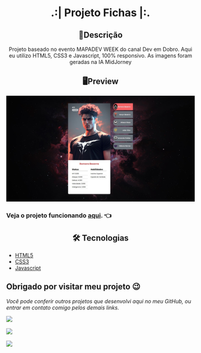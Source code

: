 <h1 align="center">.:| Projeto Fichas |:.</h1>

<h2 align="center">📖Descrição</h2>

<p align="center">Projeto baseado no evento MAPADEV WEEK do canal Dev em Dobro. Aqui eu utilizo HTML5, CSS3 e Javascript, 100% responsivo. As imagens foram geradas na IA MidJorney</p>

<h2 align="center">🖥Preview</h2>

<img src="src/images/bg0.jpg" alt="Preview desktop"></img>

### Veja o projeto funcionando <a href="https://kevynfirst.github.io/projeto-fichas">aqui</a>. 👈



<h2 align="center">🛠 Tecnologias</h2>

- [HTML5](https://html.com/)
- [CSS3](https://developer.mozilla.org/pt-BR/docs/Web/CSS)
- [Javascript](https://www.javascript.com/)


## Obrigado por visitar meu projeto 😉
<i>Você pode conferir outros projetos que desenvolvi aqui no meu GitHub, ou entrar em contato comigo pelos demais links.</i>
<br>

<a href = "mailto:kevynfirst@gmail.com"><img src="https://img.shields.io/badge/-Gmail-%23333?style=for-the-badge&logo=gmail&logoColor=white" target="_blank"></a>
<div> 

  <a href="https://instagram.com/kevynfirst" target="_blank"><img src="https://img.shields.io/badge/-Instagram-%23E4405F?style=for-the-badge&logo=instagram&logoColor=white" target="_blank"></a>

  <a href="https://www.linkedin.com/in/kevynfirst" target="_blank"><img src="https://img.shields.io/badge/-LinkedIn-%230077B5?style=for-the-badge&logo=linkedin&logoColor=white" target="_blank"></a>


</div>

